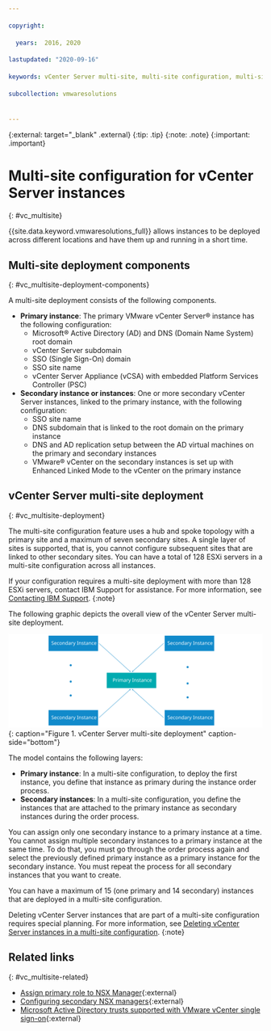 ```yaml
---

copyright:

  years:  2016, 2020

lastupdated: "2020-09-16"

keywords: vCenter Server multi-site, multi-site configuration, multi-site deployment vCenter Server

subcollection: vmwaresolutions


---
```


{:external: target="_blank" .external}
{:tip: .tip}
{:note: .note}
{:important: .important}

# Multi-site configuration for vCenter Server instances
{: #vc_multisite}

{{site.data.keyword.vmwaresolutions_full}} allows instances to be deployed across different locations and have them up and running in a short time.

## Multi-site deployment components
{: #vc_multisite-deployment-components}

A multi-site deployment consists of the following components.

* **Primary instance**: The primary VMware vCenter Server® instance has the following configuration:
  * Microsoft® Active Directory (AD) and DNS (Domain Name System) root domain
  * vCenter Server subdomain
  * SSO (Single Sign-On) domain
  * SSO site name
  * vCenter Server Appliance (vCSA) with embedded Platform Services Controller (PSC)
* **Secondary instance or instances**: One or more secondary vCenter Server instances, linked to the primary instance, with the following configuration:
  * SSO site name
  * DNS subdomain that is linked to the root domain on the primary instance
  * DNS and AD replication setup between the AD virtual machines on the primary and secondary instances
  * VMware® vCenter on the secondary instances is set up with Enhanced Linked Mode to the vCenter on the primary instance

## vCenter Server multi-site deployment
{: #vc_multisite-deployment}

The multi-site configuration feature uses a hub and spoke topology with a primary site and a maximum of seven secondary sites. A single layer of sites is supported, that is, you cannot configure subsequent sites that are linked to other secondary sites. You can have a total of 128 ESXi servers in a multi-site configuration across all instances.

If your configuration requires a multi-site deployment with more than 128 ESXi servers, contact IBM Support for assistance. For more information, see [Contacting IBM Support](/docs/vmwaresolutions?topic=vmwaresolutions-trbl_support).
{:note}

The following graphic depicts the overall view of the vCenter Server multi-site deployment.

![vCenter Server multi-site deployment](../images/multisite-hub-spoke.svg "vCenter Server multi-site deployment"){: caption="Figure 1. vCenter Server multi-site deployment" caption-side="bottom"}

The model contains the following layers:

* **Primary instance**: In a multi-site configuration, to deploy the first instance, you define that instance as primary during the instance order process.
* **Secondary instances**: In a multi-site configuration, you define the instances that are attached to the primary instance as secondary instances during the order process.

You can assign only one secondary instance to a primary instance at a time. You cannot assign multiple secondary instances to a primary instance at the same time. To do that, you must go through the order process again and select the previously defined primary instance as a primary instance for the secondary instance. You must repeat the process for all secondary instances that you want to create.

You can have a maximum of 15 (one primary and 14 secondary) instances that are deployed in a multi-site configuration.

Deleting vCenter Server instances that are part of a multi-site configuration requires special planning. For more information, see [Deleting vCenter Server instances in a multi-site configuration](/docs/vmwaresolutions?topic=vmwaresolutions-vc_deletinginstance_multi).
{:note}

## Related links
{: #vc_multisite-related}

* [Assign primary role to NSX Manager](https://docs.vmware.com/en/VMware-NSX-Data-Center-for-vSphere/6.2/com.vmware.nsx-cross-vcenter-install.doc/GUID-44E8AE16-BA3F-4DD9-B582-FC1E137E6CFC.html){:external}
* [Configuring secondary NSX managers](https://docs.vmware.com/en/VMware-NSX-Data-Center-for-vSphere/6.4/com.vmware.nsx.cross-vcenter-install.doc/GUID-9E48BC57-15E3-49C7-8BC5-F94ED8918BBE.html){:external}
* [Microsoft Active Directory trusts supported with VMware vCenter single sign-on](https://kb.vmware.com/s/article/2064250){:external}
